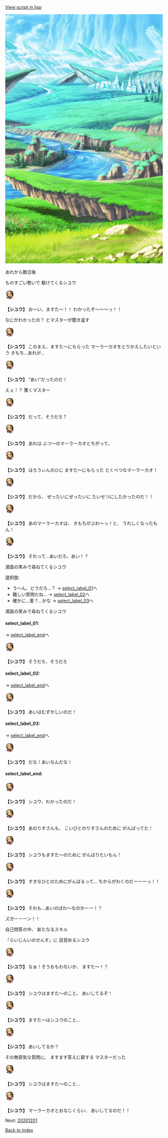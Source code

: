 [View script in lisp](../scripts/20195204.txt)

![plain.png](../images/backgrounds/plain.png)

あれから数日後

ものすごい勢いで
駆けてくるシユウ

<img src="../images/units/201951.png" alt="201951.png" height="34"/>

**【シユウ】**
お～い、ますた～！！
わかったぞ～～～っ！！

なにがわかったの？
とマスターが聞き返す

<img src="../images/units/201951.png" alt="201951.png" height="34"/>

**【シユウ】**
このまえ、ますた～にもらった
マーラーカオをとりかえしたいという
きもち…あれが…

<img src="../images/units/201951.png" alt="201951.png" height="34"/>

**【シユウ】**
“あい”だったのだ！

えぇ！？
驚くマスター

<img src="../images/units/201951.png" alt="201951.png" height="34"/>

**【シユウ】**
だって、そうだろ？

<img src="../images/units/201951.png" alt="201951.png" height="34"/>

**【シユウ】**
あれは
ふつ～のマーラーカオとちがって、

<img src="../images/units/201951.png" alt="201951.png" height="34"/>

**【シユウ】**
はろうぃんのひに
ますた～にもらった
とくべつなマーラーカオ！

<img src="../images/units/201951.png" alt="201951.png" height="34"/>

**【シユウ】**
だから、
ぜったいにぜったいに
たいせつにしたかったのだ！！

<img src="../images/units/201951.png" alt="201951.png" height="34"/>

**【シユウ】**
あのマーラーカオは、
きもちがぶわ～っ！と、
うれしくなったもん！

<img src="../images/units/201951.png" alt="201951.png" height="34"/>

**【シユウ】**
それって…あいだろ、あい！？

満面の笑みで尋ねてくるシユウ

選択肢:
- う～ん、どうだろ…？ → [select_label_01](#select_label_01)へ
- 難しい質問だね… → [select_label_02](#select_label_02)へ
- 確かに…愛？…かな → [select_label_03](#select_label_03)へ

満面の笑みで尋ねてくるシユウ

#### select_label_01:
 → [select_label_end](#select_label_end)へ

<img src="../images/units/201951.png" alt="201951.png" height="34"/>

**【シユウ】**
そうだろ、そうだろ

#### select_label_02:
 → [select_label_end](#select_label_end)へ

<img src="../images/units/201951.png" alt="201951.png" height="34"/>

**【シユウ】**
あいはむずかしいのだ！

#### select_label_03:
 → [select_label_end](#select_label_end)へ

<img src="../images/units/201951.png" alt="201951.png" height="34"/>

**【シユウ】**
だな！あいなんだな！

#### select_label_end:

<img src="../images/units/201951.png" alt="201951.png" height="34"/>

**【シユウ】**
シユウ、わかったのだ！

<img src="../images/units/201951.png" alt="201951.png" height="34"/>

**【シユウ】**
あのりすさんも、
こいびとのりすさんのために
がんばってた！

<img src="../images/units/201951.png" alt="201951.png" height="34"/>

**【シユウ】**
シユウもますた～のために
がんばりたいもん！

<img src="../images/units/201951.png" alt="201951.png" height="34"/>

**【シユウ】**
すきなひとのためにがんばるって…
ちからがわくのだーーーっ！！

<img src="../images/units/201951.png" alt="201951.png" height="34"/>

**【シユウ】**
それも…あいのぱわ～なのかーー！？

ズガーーーン！！

自己問答の中、
新たなるスキル

『らいじんいのせんす』に
目覚めるシユウ

<img src="../images/units/201951.png" alt="201951.png" height="34"/>

**【シユウ】**
なぁ！そうおもわないか、
ますた～！？

<img src="../images/units/201951.png" alt="201951.png" height="34"/>

**【シユウ】**
シユウはますた～のこと、
あいしてるぞ！

<img src="../images/units/201951.png" alt="201951.png" height="34"/>

**【シユウ】**
ますた～はシユウのこと…

<img src="../images/units/201951.png" alt="201951.png" height="34"/>

**【シユウ】**
あいしてるか？

その無邪気な質問に、
ますます答えに窮する
マスターだった

<img src="../images/units/201951.png" alt="201951.png" height="34"/>

**【シユウ】**
シユウはますた～のこと…

<img src="../images/units/201951.png" alt="201951.png" height="34"/>

**【シユウ】**
マーラーカオとおなじくらい、
あいしてるのだ！！


Next: [20201201](20201201.md)

[Back to index](index.md)
